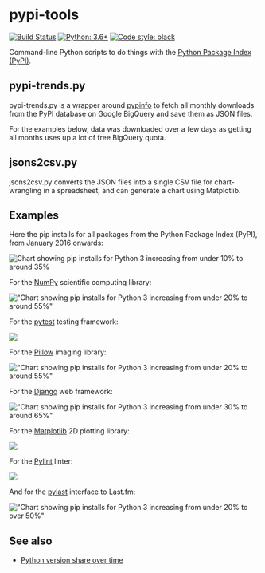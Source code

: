 # pypi-tools

[![Build Status](https://travis-ci.org/hugovk/pypi-tools.svg?branch=master)](https://travis-ci.org/hugovk/pypi-tools)
[![Python: 3.6+](https://img.shields.io/badge/python-3.6+-blue.svg)](https://www.python.org/downloads/)
[![Code style: black](https://img.shields.io/badge/code%20style-black-000000.svg)](https://github.com/ambv/black)

Command-line Python scripts to do things with the
[Python Package Index (PyPI)](https://pypi.org/).

## pypi-trends.py

pypi-trends.py is a wrapper around [pypinfo](https://github.com/ofek/pypinfo)
to fetch all monthly downloads from the PyPI database on Google BigQuery and
save them as JSON files.

For the examples below, data was downloaded over a few days as getting all
months uses up a lot of free BigQuery quota.

## jsons2csv.py

jsons2csv.py converts the JSON files into a single CSV file for chart-wrangling
in a spreadsheet, and can generate a chart using Matplotlib.

## Examples

Here the pip installs for all packages from the Python Package Index (PyPI),
from January 2016 onwards:

![Chart showing pip installs for Python 3 increasing from under 10% to around 35%](data/pip-install-all.png)

For the [NumPy](https://github.com/numpy/numpy) scientific computing library:

!["Chart showing pip installs for Python 3 increasing from under 20% to around 55%"](data/pip-install-numpy.png)

For the [pytest](https://github.com/pytest-dev/pytest) testing framework:

![](data/pip-install-pytest.png)

For the [Pillow](https://github.com/python-pillow/Pillow) imaging library:

!["Chart showing pip installs for Python 3 increasing from under 20% to around 55%"](data/pip-install-pillow.png)

For the [Django](https://github.com/python-pillow/Pillow) web framework:

!["Chart showing pip installs for Python 3 increasing from under 30% to around 65%"](data/pip-install-django.png)

For the [Matplotlib](https://github.com/matplotlib/matplotlib) 2D plotting library:

![](data/pip-install-matplotlib.png)

For the [Pylint](https://github.com/PyCQA/pylint/) linter:

![](data/pip-install-pylint.png)

And for the [pylast](https://github.com/pylast/pylast) interface to Last.fm:

!["Chart showing pip installs for Python 3 increasing from under 20% to over 50%"](data/pip-install-pylast.png)

## See also

* [Python version share over time](https://medium.com/@hugovk/python-version-share-over-time-cf4498822650)
